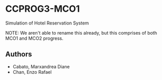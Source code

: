 # CCPROG3-MCO1
Simulation of Hotel Reservation System

NOTE: We aren't able to rename this already, but this comprises of both MCO1 and MCO2 progress.

## Authors
- Cabato, Marxandrea Diane
- Chan, Enzo Rafael
